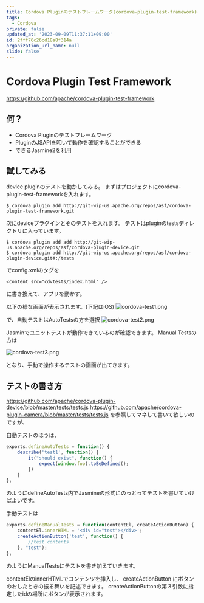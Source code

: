 ```yaml
---
title: Cordova Pluginのテストフレームワーク(cordova-plugin-test-framework)の使い方
tags:
  - Cordova
private: false
updated_at: '2023-09-09T11:37:11+09:00'
id: 2fff76c26cd18a8f314a
organization_url_name: null
slide: false
---
```


# Cordova Plugin Test Framework

https://github.com/apache/cordova-plugin-test-framework

## 何？
* Cordova Pluginのテストフレームワーク
* PluginのJSAPIを叩いて動作を確認することができる
* できるJasmine2を利用

## 試してみる

device pluginのテストを動かしてみる。
まずはプロジェクトにcordova-plugin-test-frameworkを入れます。

```shell-session:
$ cordova plugin add http://git-wip-us.apache.org/repos/asf/cordova-plugin-test-framework.git
```

次にdeviceプラグインとそのテストを入れます。
テストはpluginのtestsディレクトリに入っています。


```shell-session:
$ cordova plugin add add http://git-wip-us.apache.org/repos/asf/cordova-plugin-device.git
$ cordova plugin add http://git-wip-us.apache.org/repos/asf/cordova-plugin-device.git#:/tests
```

でconfig.xmlの<content>タグを

```xml:
<content src="cdvtests/index.html" />
```

に書き換えて、アプリを動かす。

以下の様な画面が表示されます。(下記はiOS)
![cordova-test1.png](https://qiita-image-store.s3.amazonaws.com/0/4044/9be83962-124e-f46d-401f-7cb820c3d86d.png "cordova-test1.png")

で、自動テストはAutoTestsの方を選択
![cordova-test2.png](https://qiita-image-store.s3.amazonaws.com/0/4044/d7995d41-8a02-cd34-022a-d5a2dac83813.png "cordova-test2.png")

Jasminでユニットテストが動作できているのが確認できます。
Manual Testsの方は

![cordova-test3.png](https://qiita-image-store.s3.amazonaws.com/0/4044/5b35ad6e-d4e4-4dd5-886d-989e5cedf960.png "cordova-test3.png")

となり、手動で操作するテストの画面が出てきます。

## テストの書き方

https://github.com/apache/cordova-plugin-device/blob/master/tests/tests.js
https://github.com/apache/cordova-plugin-camera/blob/master/tests/tests.js
を参照してマネして書いて欲しいのですが、

自動テストのほうは、

```js:tests.js
exports.defineAutoTests = function() {
    describe('test1', function() {
		it("should exist", function() {
			expect(window.foo).toBeDefined();
		})
    }
};
```

のようにdefineAutoTests内でJasmineの形式にのっとってテストを書いていけばよいです。

手動テストは

```js:tests.js
exports.defineManualTests = function(contentEl, createActionButton) {
	contentEl.innerHTML = '<div id="test"></div>';
	createActionButton('test', function() {
		//test contents
	}, "test");
};
```

のようにManualTestsにテストを書き加えていきます。

contentElのinnerHTMLでコンテンツを挿入し、
createActionButton にボタンのおしたときの振る舞いを記述できます。
createActionButtonの第３引数に指定したidの場所にボタンが表示されます。



